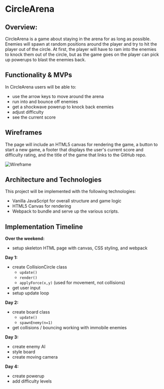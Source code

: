 # CircleArena

## Overview:

  CircleArena is a game about staying in the arena for as long as possible. Enemies will spawn at random positions around the player and try to hit the player out of the circle. At first, the player will have to ram into the enemies to knock them out of the circle, but as the game goes on the player can pick up powerups to blast the enemies back.

## Functionality & MVPs

In CircleArena users will be able to:

 * use the arrow keys to move around the arena
 * run into and bounce off enemies
 * get a shockwave powerup to knock back enemies
 * adjust difficulty
 * see the current score


## Wireframes

The page will include an HTML5 canvas for rendering the game, a button to start a new game, a footer that displays the user's current score and difficulty rating, and the title of the game that links to the GitHub repo.

![Wireframe](https://i.imgur.com/sXwAMHp.png)


## Architecture and Technologies

This project will be implemented with the following technologies:

* Vanilla JavaScript for overall structure and game logic
* HTML5 Canvas for rendering
* Webpack to bundle and serve up the various scripts.


## Implementation Timeline

**Over the weekend:**
* setup skeleton HTML page with canvas, CSS styling, and webpack

**Day 1:**
* create CollisionCircle class
  * `update()`
  * `render()`
  * `applyForce(x,y)` (used for movement, not collisions)
* get user input
* setup update loop

**Day 2:**
* create board class
  * `update()`
  * `spawnEnemy(n=1)`
* get collisions / bouncing working with immobile enemies

**Day 3:**
* create enemy AI
* style board
* create moving camera

**Day 4:**
* create powerup
* add difficulty levels
